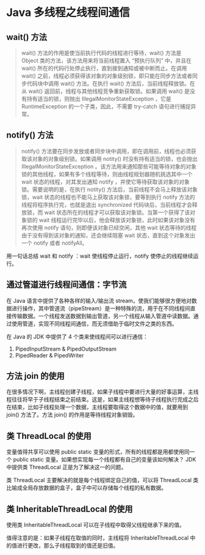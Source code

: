 # Java 多线程之线程间通信

## wait() 方法

> wait() 方法的作用是使当前执行代码的线程进行等待，wait() 方法是 Object 类的方法，该方法用来将当前线程置入 “预执行队列” 中，并且在 wait() 所在的代码行处停止执行，直到接到通知或被中断而止。在调用 wait() 之前，线程必须获得该对象的对象级别锁，即只能在同步方法或者同步代码块中调用 wait() 方法。在执行 wait() 方法后，当前线程释放锁。在从 wait() 返回前，线程与其他线程竞争重新获取锁。如果调用  wait() 是没有持有适当的锁，则抛出 IllegalMonitorStateException ，它是 RuntimeException 的一个子类，因此，不需要 try-catch 语句进行捕捉异常。

## notify() 方法

> notify() 方法要在同步发放或者同步块中调用，即在调用前，线程也必须获取该对象的对象级别锁。如果调用 notity() 时没有持有适当的锁，也会抛出 IllegalMonitorStateException 。该方法用来通知那些可能等待对象的对象锁的其他线程，如果有多个线程等待，则由线程规划器随机挑选其中一个 wait 状态的线程，对其发出通知 notify ，并使它等待获取该对象的对象锁。需要说明的是，在执行 notity() 方法后，当前线程不会马上释放该对象锁，wait 状态的线程也不能马上获取该对象锁，要等到执行 notify 方法的线程将程序执行完，也就是退出 synchronized 代码块后，当前线程才会释放锁，而 wait 状态所在的线程才可以获取该对象锁。当第一个获得了该对象锁的 wait 线程运行完毕以后，他会释放该对象锁，此时如果该对象没有再次使用 notify 语句，则即便该对象已经空闲，其他 wait 状态等待的线程由于没有得到该对象的通知，还会继续阻塞 wait 状态，直到这个对象发出一个 notify 或者 notifyAll。

用一句话总结 wait 和 notify ：wait 使线程停止运行，notify 使停止的线程继续运行。

## 通过管道进行线程间通信：字节流

在 Java 语言中提供了各种各样的输入/输出流 stream，使我们能够很方便地对数据进行操作，其中管道流（pipeStream）是一种特殊的流，用于在不同线程间直接传输数据。一个线程发送数据到输出管道，另一个线程从输入管道中读数据。通过使用管道，实现不同线程间通信，而无须借助于临时文件之类的东西。

在 Java 的 JDK 中提供了 4 个类来使线程间可以进行通信：

1. PipedInputStream & PipedOutputStream
2. PipedReader & PipedWriter

## 方法 join 的使用

在很多情况下啊，主线程创建子线程，如果子线程中要进行大量的好事运算，主线程往往将早于子线程结束之前结束。这是，如果主线程想等待子线程执行完成之后在结束，比如子线程处理一个数据，主线程要取得这个数据中的值，就要用到 join() 方法了。方法 join() 的作用是等待线程对象销毁。

## 类 ThreadLocal 的使用

变量值得共享可以使用 public static 变量的形式，所有的线程都是用都使用同一个 public static 变量。如果想实现每一个线程都有自己的变量该如何解决？ JDK 中提供类 ThreadLocal 正是为了解决这一的问题。

类 ThreadLocal 主要解决的就是每个线程绑定自己的值，可以将 ThreadLocal 类比喻成全局存放数据的盒子，盒子中可以存储每个线程的私有数据。

## 类 InheritableThreadLocal 的使用

使用类 InheritableThreadLocal 可以在子线程中取得父线程继承下来的值。

值得注意的是：如果子线程在取值的同时，主线程将 InheritableThreadLocal 中的值进行更改，那么子线程取到的值还是旧值。